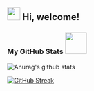 <h2> <img src="https://emojis.slackmojis.com/emojis/images/1588315024/8823/hyperkitty.gif?1588315024" width="30" /> Hi, welcome! </h2>


### My GitHub Stats <img src="https://media.giphy.com/media/VgCDAzcKvsR6OM0uWg/giphy.gif" width="50">


![Anurag's github stats](https://github-readme-stats.vercel.app/api?username=RishikaGhosh&show_icons=true&theme=radical)



[![GitHub Streak](https://github-readme-streak-stats.herokuapp.com/?user=RishikaGhosh&theme=tokyonight_duo)](https://github.com/DenverCoder1/github-readme-streak-stats)


